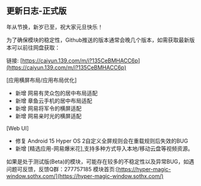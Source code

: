 ## 更新日志-正式版

年从节换，新岁已至，祝大家元旦快乐！

为了确保模块的稳定性，Github推送的版本通常会晚几个版本，如需获取最新版本可以前往网盘获取：

链接: [https://caiyun.139.com/m/i?135CeBMHACC6p](https://caiyun.139.com/m/i?135CeBMHACC6p)

[应用横屏布局/应用布局优化]

- 新增 网易有灵众包的居中布局适配
- 新增 章鱼云手机的居中布局适配
- 新增 网易将军令的横屏适配
- 新增 网易亲时光的横屏适配

[Web UI]
- 修复 Android 15 Hyper OS 2自定义全屏规则会在重载规则后失效的BUG
- 新增 [精选应用-网易爆米花],支持多种方式导入本地/移动云盘等视频资源。

如果是处于测试版(Beta)的模块，可能存在较多的不稳定性以及异常BUG，如遇问题可反馈，反馈Q群：277757185
模块首页:[https://hyper-magic-window.sothx.com/](https://hyper-magic-window.sothx.com/)